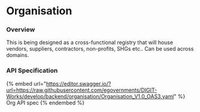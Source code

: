# Organisation

### Overview

This is being designed as a cross-functional registry that will house vendors, suppliers, contractors, non-profits, SHGs etc.. Can be used across domains.&#x20;

### API Specification

{% embed url="https://editor.swagger.io/?url=https://raw.githubusercontent.com/egovernments/DIGIT-Works/develop/backend/organisation/Organisation_V1.0_OAS3.yaml" %}
Org API spec
{% endembed %}
